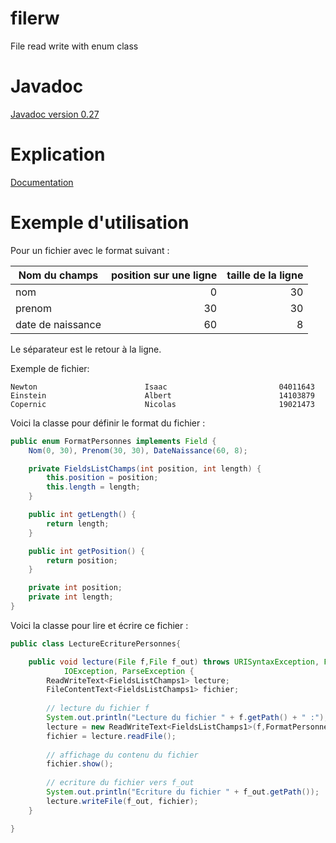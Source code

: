 filerw
======

File read write with enum class  

Javadoc
=======

[Javadoc version 0.27](https://abarhub.github.io/filerw/documentation/version_0.27/apidocs)

Explication
===========

[Documentation](https://abarhub.github.io/filerw/)

Exemple d'utilisation
=====================

Pour un fichier avec le format suivant :

| Nom du champs | position sur une ligne | taille de la ligne |
| ------------- |--------------:| -----:|
| nom     | 0 | 30 |
| prenom  | 30 | 30 |
| date de naissance | 60 | 8 |


Le séparateur est le retour à la ligne.

Exemple de fichier:

```
Newton                        Isaac                         04011643
Einstein                      Albert                        14103879
Copernic                      Nicolas                       19021473
```

Voici la classe pour définir le format du fichier :
```java
public enum FormatPersonnes implements Field {
	Nom(0, 30), Prenom(30, 30), DateNaissance(60, 8);

	private FieldsListChamps(int position, int length) {
		this.position = position;
		this.length = length;
	}

	public int getLength() {
		return length;
	}

	public int getPosition() {
		return position;
	}

	private int position;
	private int length;
}
```

Voici la classe pour lire et écrire ce fichier :
```java
public class LectureEcriturePersonnes{

	public void lecture(File f,File f_out) throws URISyntaxException, FileNotFoundException,
			IOException, ParseException {
		ReadWriteText<FieldsListChamps1> lecture;
		FileContentText<FieldsListChamps1> fichier;
		
		// lecture du fichier f
		System.out.println("Lecture du fichier " + f.getPath() + " :");
		lecture = new ReadWriteText<FieldsListChamps1>(f,FormatPersonnes.class);
		fichier = lecture.readFile();
		
		// affichage du contenu du fichier
		fichier.show();
		
		// ecriture du fichier vers f_out
		System.out.println("Ecriture du fichier " + f_out.getPath());
		lecture.writeFile(f_out, fichier);
	}

}
```

